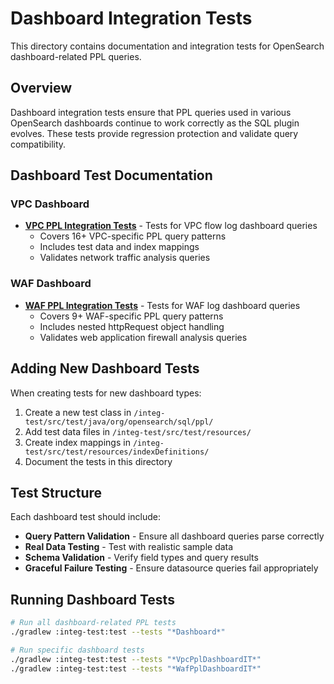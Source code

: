 # Dashboard Integration Tests

This directory contains documentation and integration tests for OpenSearch dashboard-related PPL queries.

## Overview

Dashboard integration tests ensure that PPL queries used in various OpenSearch dashboards continue to work correctly as the SQL plugin evolves. These tests provide regression protection and validate query compatibility.

## Dashboard Test Documentation

### VPC Dashboard
- **[VPC PPL Integration Tests](VPC_PPL_INTEGRATION_TESTS.md)** - Tests for VPC flow log dashboard queries
  - Covers 16+ VPC-specific PPL query patterns
  - Includes test data and index mappings
  - Validates network traffic analysis queries

### WAF Dashboard
- **[WAF PPL Integration Tests](WAF_PPL_INTEGRATION_TESTS.md)** - Tests for WAF log dashboard queries
  - Covers 9+ WAF-specific PPL query patterns
  - Includes nested httpRequest object handling
  - Validates web application firewall analysis queries

## Adding New Dashboard Tests

When creating tests for new dashboard types:

1. Create a new test class in `/integ-test/src/test/java/org/opensearch/sql/ppl/`
2. Add test data files in `/integ-test/src/test/resources/`
3. Create index mappings in `/integ-test/src/test/resources/indexDefinitions/`
4. Document the tests in this directory

## Test Structure

Each dashboard test should include:
- **Query Pattern Validation** - Ensure all dashboard queries parse correctly
- **Real Data Testing** - Test with realistic sample data
- **Schema Validation** - Verify field types and query results
- **Graceful Failure Testing** - Ensure datasource queries fail appropriately

## Running Dashboard Tests

```bash
# Run all dashboard-related PPL tests
./gradlew :integ-test:test --tests "*Dashboard*"

# Run specific dashboard tests
./gradlew :integ-test:test --tests "*VpcPplDashboardIT*"
./gradlew :integ-test:test --tests "*WafPplDashboardIT*"
```